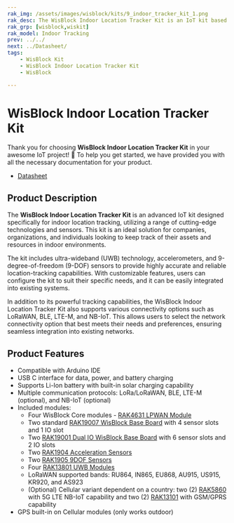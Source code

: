 ```yaml
---
rak_img: /assets/images/wisblock/kits/9_indoor_tracker_kit_1.png
rak_desc: The WisBlock Indoor Location Tracker Kit is an IoT kit based on UWB technology, Accelerometers, and 9-DOF sensors optimized of indoor location tracking. It also support connectivity options like LoRaWAN, BLE, LTE-M, and NB-IoT.
rak_grp: [wisblock,wiskit]
rak_model: Indoor Tracking
prev: ../../
next: ../Datasheet/
tags:
    - WisBlock Kit
    - WisBlock Indoor Location Tracker Kit
    - WisBlock

---
```


# WisBlock Indoor Location Tracker Kit

Thank you for choosing **WisBlock Indoor Location Tracker Kit** in your awesome IoT project! 🎉 To help you get started, we have provided you with all the necessary documentation for your product.

* [Datasheet](../Datasheet/)

## Product Description

The **WisBlock Indoor Location Tracker Kit** is an advanced IoT kit designed specifically for indoor location tracking, utilizing a range of cutting-edge technologies and sensors. This kit is an ideal solution for companies, organizations, and individuals looking to keep track of their assets and resources in indoor environments.

The kit includes ultra-wideband (UWB) technology, accelerometers, and 9-degree-of-freedom (9-DOF) sensors to provide highly accurate and reliable location-tracking capabilities. With customizable features, users can configure the kit to suit their specific needs, and it can be easily integrated into existing systems.

In addition to its powerful tracking capabilities, the WisBlock Indoor Location Tracker Kit also supports various connectivity options such as LoRaWAN, BLE, LTE-M, and NB-IoT. This allows users to select the network connectivity option that best meets their needs and preferences, ensuring seamless integration into existing networks.

## Product Features

- Compatible with Arduino IDE
- USB C interface for data, power, and battery charging
- Supports Li-Ion battery with built-in solar charging capability
- Multiple communication protocols: LoRa/LoRaWAN, BLE, LTE-M (optional), and NB-IoT (optional)
- Included modules:
    - Four WisBlock Core modules - [RAK4631 LPWAN Module](/Product-Categories/WisBlock/RAK4631/Quickstart/)
    - Two standard [RAK19007 WisBlock Base Board](/Product-Categories/WisBlock/RAK19007/Quickstart/) with 4 sensor slots and 1 IO slot
    - Two [RAK19001 Dual IO WisBlock Base Board](/Product-Categories/WisBlock/RAK19001/Overview/) with 6 sensor slots and 2 IO slots
    - Two [RAK1904 Acceleration Sensors](/Product-Categories/WisBlock/RAK1904/Quickstart/)
    - Two [RAK1905 9DOF Sensors](/Product-Categories/WisBlock/RAK1905/Quickstart/)
    - Four [RAK13801 UWB Modules](/Product-Categories/WisBlock/RAK13801/Quickstart/)
    - LoRaWAN supported bands: RU864, IN865, EU868, AU915, US915, KR920, and AS923
    - (Optional) Cellular variant dependent on a country: two (2) [RAK5860](/Product-Categories/WisBlock/RAK5860/Quickstart/) with 5G LTE NB-IoT capability and two (2) [RAK13101](/Product-Categories/WisBlock/RAK13101/Quickstart/) with GSM/GPRS capability
- GPS built-in on Cellular modules (only works outdoor)


